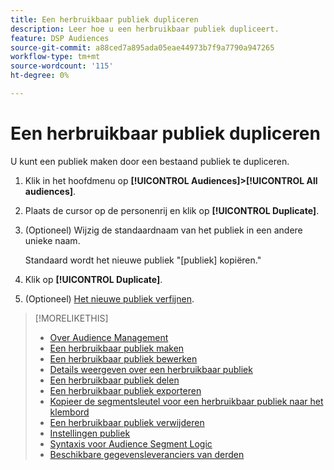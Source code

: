 ```yaml
---
title: Een herbruikbaar publiek dupliceren
description: Leer hoe u een herbruikbaar publiek dupliceert.
feature: DSP Audiences
source-git-commit: a88ced7a895ada05eae44973b7f9a7790a947265
workflow-type: tm+mt
source-wordcount: '115'
ht-degree: 0%

---
```


# Een herbruikbaar publiek dupliceren

U kunt een publiek maken door een bestaand publiek te dupliceren.

1. Klik in het hoofdmenu op **[!UICONTROL Audiences]>[!UICONTROL All audiences]**.

1. Plaats de cursor op de personenrij en klik op **[!UICONTROL Duplicate]**.

1. (Optioneel) Wijzig de standaardnaam van het publiek in een andere unieke naam.

   Standaard wordt het nieuwe publiek &quot;[publiek] kopiëren.&quot;

1. Klik op **[!UICONTROL Duplicate]**.

1. (Optioneel) [Het nieuwe publiek verfijnen](reusable-audience-edit.md).

>[!MORELIKETHIS]
>
>* [Over Audience Management](audience-about.md)
>* [Een herbruikbaar publiek maken](reusable-audience-create.md)
>* [Een herbruikbaar publiek bewerken](reusable-audience-edit.md)
>* [Details weergeven over een herbruikbaar publiek](reusable-audience-view-details.md)
>* [Een herbruikbaar publiek delen](reusable-audience-share.md)
>* [Een herbruikbaar publiek exporteren](reusable-audience-export.md)
>* [Kopieer de segmentsleutel voor een herbruikbaar publiek naar het klembord](reusable-audience-clipboard.md)
>* [Een herbruikbaar publiek verwijderen](reusable-audience-delete.md)
>* [Instellingen publiek](audience-settings.md)
>* [Syntaxis voor Audience Segment Logic](audience-segment-logic-syntax.md)
>* [Beschikbare gegevensleveranciers van derden](third-party-data-providers.md)

